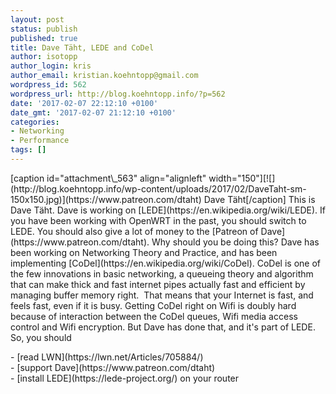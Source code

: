 ```yaml
---
layout: post
status: publish
published: true
title: Dave Täht, LEDE and CoDel
author: isotopp
author_login: kris
author_email: kristian.koehntopp@gmail.com
wordpress_id: 562
wordpress_url: http://blog.koehntopp.info/?p=562
date: '2017-02-07 22:12:10 +0100'
date_gmt: '2017-02-07 21:12:10 +0100'
categories:
- Networking
- Performance
tags: []
---
```

<p>[caption id="attachment\_563" align="alignleft" width="150"][![](http://blog.koehntopp.info/wp-content/uploads/2017/02/DaveTaht-sm-150x150.jpg)](https://www.patreon.com/dtaht) Dave Täht[/caption] This is Dave Täht. Dave is working on [LEDE](https://en.wikipedia.org/wiki/LEDE). If you have been working with OpenWRT in the past, you should switch to LEDE. You should also give a lot of money to the [Patreon of Dave](https://www.patreon.com/dtaht). Why should you be doing this? Dave has been working on Networking Theory and Practice, and has been implementing [CoDel](https://en.wikipedia.org/wiki/CoDel). CoDel is one of the few innovations in basic networking, a queueing theory and algorithm that can make thick and fast internet pipes actually fast and efficient by managing buffer memory right. &nbsp;That means that your Internet is fast, and feels fast, even if it is busy. Getting CoDel right on Wifi is doubly hard because of interaction between the CoDel queues, Wifi media access control and Wifi encryption. But Dave has done that, and it's part of LEDE. So, you should</p>
<p>- [read LWN](https://lwn.net/Articles/705884/)<br />
- [support Dave](https://www.patreon.com/dtaht)<br />
- [install LEDE](https://lede-project.org/) on your router</p>
